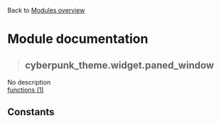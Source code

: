 Back to [Modules overview](https://github.com/pyrustic/cyberpunk-theme/blob/master/docs/modules/README.md)
  
# Module documentation
>## cyberpunk\_theme.widget.paned\_window
No description
<br>
[functions (1)](https://github.com/pyrustic/cyberpunk-theme/blob/master/docs/modules/content/cyberpunk_theme.widget.paned_window/functions.md)


## Constants
```python

```

